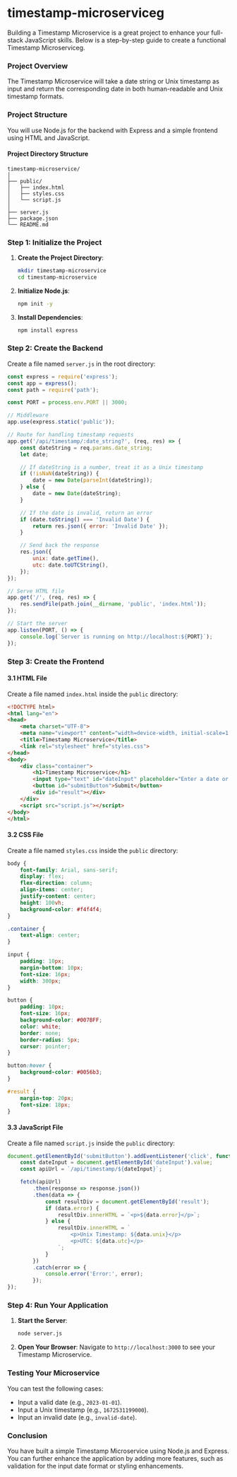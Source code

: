 # timestamp-microserviceg
Building a Timestamp Microservice is a great project to enhance your full-stack JavaScript skills. Below is a step-by-step guide to create a functional Timestamp Microserviceg.

### Project Overview
The Timestamp Microservice will take a date string or Unix timestamp as input and return the corresponding date in both human-readable and Unix timestamp formats.

### Project Structure
You will use Node.js for the backend with Express and a simple frontend using HTML and JavaScript.

#### Project Directory Structure
```
timestamp-microservice/ 
│
├── public/
│   ├── index.html 
│   ├── styles.css
│   └── script.js 
│
├── server.js
├── package.json
└── README.md
```

### Step 1: Initialize the Project

1. **Create the Project Directory**:
   ```bash
   mkdir timestamp-microservice
   cd timestamp-microservice
   ```

2. **Initialize Node.js**:
   ```bash
   npm init -y
   ```

3. **Install Dependencies**:
   ```bash
   npm install express
   ```

### Step 2: Create the Backend

Create a file named `server.js` in the root directory:

```javascript
const express = require('express');
const app = express();
const path = require('path');

const PORT = process.env.PORT || 3000;

// Middleware
app.use(express.static('public'));

// Route for handling timestamp requests
app.get('/api/timestamp/:date_string?', (req, res) => {
    const dateString = req.params.date_string;
    let date;

    // If dateString is a number, treat it as a Unix timestamp
    if (!isNaN(dateString)) {
        date = new Date(parseInt(dateString));
    } else {
        date = new Date(dateString);
    }

    // If the date is invalid, return an error
    if (date.toString() === 'Invalid Date') {
        return res.json({ error: 'Invalid Date' });
    }

    // Send back the response
    res.json({
        unix: date.getTime(),
        utc: date.toUTCString(),
    });
});

// Serve HTML file
app.get('/', (req, res) => {
    res.sendFile(path.join(__dirname, 'public', 'index.html'));
});

// Start the server
app.listen(PORT, () => {
    console.log(`Server is running on http://localhost:${PORT}`);
});
```

### Step 3: Create the Frontend

#### 3.1 HTML File
Create a file named `index.html` inside the `public` directory:

```html
<!DOCTYPE html>
<html lang="en">
<head>
    <meta charset="UTF-8">
    <meta name="viewport" content="width=device-width, initial-scale=1.0">
    <title>Timestamp Microservice</title>
    <link rel="stylesheet" href="styles.css">
</head>
<body>
    <div class="container">
        <h1>Timestamp Microservice</h1>
        <input type="text" id="dateInput" placeholder="Enter a date or timestamp">
        <button id="submitButton">Submit</button>
        <div id="result"></div>
    </div>
    <script src="script.js"></script>
</body>
</html>
```

#### 3.2 CSS File
Create a file named `styles.css` inside the `public` directory:

```css
body {
    font-family: Arial, sans-serif;
    display: flex;
    flex-direction: column;
    align-items: center;
    justify-content: center;
    height: 100vh;
    background-color: #f4f4f4;
}

.container {
    text-align: center;
}

input {
    padding: 10px;
    margin-bottom: 10px;
    font-size: 16px;
    width: 300px;
}

button {
    padding: 10px;
    font-size: 16px;
    background-color: #007BFF;
    color: white;
    border: none;
    border-radius: 5px;
    cursor: pointer;
}

button:hover {
    background-color: #0056b3;
}

#result {
    margin-top: 20px;
    font-size: 18px;
}
```

#### 3.3 JavaScript File
Create a file named `script.js` inside the `public` directory:

```javascript
document.getElementById('submitButton').addEventListener('click', function () {
    const dateInput = document.getElementById('dateInput').value;
    const apiUrl = `/api/timestamp/${dateInput}`;

    fetch(apiUrl)
        .then(response => response.json())
        .then(data => {
            const resultDiv = document.getElementById('result');
            if (data.error) {
                resultDiv.innerHTML = `<p>${data.error}</p>`;
            } else {
                resultDiv.innerHTML = `
                    <p>Unix Timestamp: ${data.unix}</p>
                    <p>UTC: ${data.utc}</p>
                `;
            }
        })
        .catch(error => {
            console.error('Error:', error);
        });
});
```

### Step 4: Run Your Application

1. **Start the Server**:
   ```bash
   node server.js
   ```

2. **Open Your Browser**:
   Navigate to `http://localhost:3000` to see your Timestamp Microservice.

### Testing Your Microservice
You can test the following cases:
- Input a valid date (e.g., `2023-01-01`).
- Input a Unix timestamp (e.g., `1672531199000`).
- Input an invalid date (e.g., `invalid-date`).

### Conclusion
You have built a simple Timestamp Microservice using Node.js and Express. You can further enhance the application by adding more features, such as validation for the input date format or styling enhancements. 
